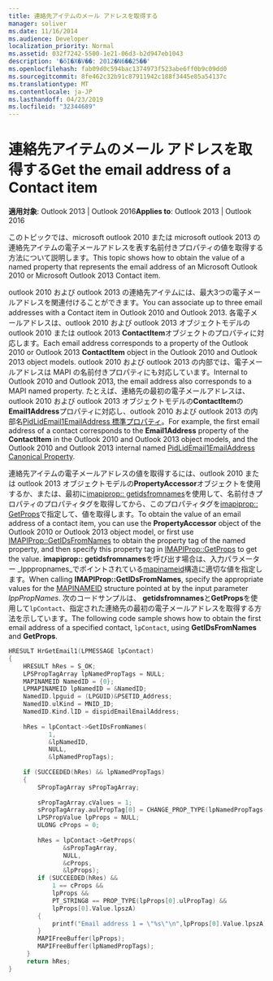 ```yaml
---
title: 連絡先アイテムのメール アドレスを取得する
manager: soliver
ms.date: 11/16/2014
ms.audience: Developer
localization_priority: Normal
ms.assetid: 032f7242-5500-1e21-06d3-b2d947eb1043
description: '�ŏI�X�V��: 2012�N6��25��'
ms.openlocfilehash: fab09d0c594bac1374973f523abe6ff0b9c09dd0
ms.sourcegitcommit: 8fe462c32b91c87911942c188f3445e85a54137c
ms.translationtype: MT
ms.contentlocale: ja-JP
ms.lasthandoff: 04/23/2019
ms.locfileid: "32344689"
---
```

# <a name="get-the-email-address-of-a-contact-item"></a><span data-ttu-id="66831-103">連絡先アイテムのメール アドレスを取得する</span><span class="sxs-lookup"><span data-stu-id="66831-103">Get the email address of a Contact item</span></span>

<span data-ttu-id="66831-104">**適用対象**: Outlook 2013 | Outlook 2016</span><span class="sxs-lookup"><span data-stu-id="66831-104">**Applies to**: Outlook 2013 | Outlook 2016</span></span> 
  
<span data-ttu-id="66831-105">このトピックでは、microsoft outlook 2010 または microsoft outlook 2013 の連絡先アイテムの電子メールアドレスを表す名前付きプロパティの値を取得する方法について説明します。</span><span class="sxs-lookup"><span data-stu-id="66831-105">This topic shows how to obtain the value of a named property that represents the email address of an Microsoft Outlook 2010 or Microsoft Outlook 2013 Contact item.</span></span>
  
<span data-ttu-id="66831-106">outlook 2010 および outlook 2013 の連絡先アイテムには、最大3つの電子メールアドレスを関連付けることができます。</span><span class="sxs-lookup"><span data-stu-id="66831-106">You can associate up to three email addresses with a Contact item in Outlook 2010 and Outlook 2013.</span></span> <span data-ttu-id="66831-107">各電子メールアドレスは、outlook 2010 および outlook 2013 オブジェクトモデルの outlook 2010 または outlook 2013 **ContactItem**オブジェクトのプロパティに対応します。</span><span class="sxs-lookup"><span data-stu-id="66831-107">Each email address corresponds to a property of the Outlook 2010 or Outlook 2013 **ContactItem** object in the Outlook 2010 and Outlook 2013 object models.</span></span> <span data-ttu-id="66831-108">outlook 2010 および outlook 2013 の内部では、電子メールアドレスは MAPI の名前付きプロパティにも対応しています。</span><span class="sxs-lookup"><span data-stu-id="66831-108">Internal to Outlook 2010 and Outlook 2013, the email address also corresponds to a MAPI named property.</span></span> <span data-ttu-id="66831-109">たとえば、連絡先の最初の電子メールアドレスは、outlook 2010 および outlook 2013 オブジェクトモデルの**ContactItem**の**Email1Address**プロパティに対応し、outlook 2010 および outlook 2013 の内部名[PidLidEmail1EmailAddress 標準プロパティ](pidlidemail1emailaddress-canonical-property.md)。</span><span class="sxs-lookup"><span data-stu-id="66831-109">For example, the first email address of a contact corresponds to the **Email1Address** property of the **ContactItem** in the Outlook 2010 and Outlook 2013 object models, and the Outlook 2010 and Outlook 2013 internal named [PidLidEmail1EmailAddress Canonical Property](pidlidemail1emailaddress-canonical-property.md).</span></span>
  
<span data-ttu-id="66831-110">連絡先アイテムの電子メールアドレスの値を取得するには、outlook 2010 または outlook 2013 オブジェクトモデルの**PropertyAccessor**オブジェクトを使用するか、または、最初に[imapiprop:: getidsfromnames](imapiprop-getidsfromnames.md)を使用して、名前付きプロパティのプロパティタグを取得してから、このプロパティタグを[imapiprop:: GetProps](imapiprop-getprops.md)で指定して、値を取得します。</span><span class="sxs-lookup"><span data-stu-id="66831-110">To obtain the value of an email address of a contact item, you can use the **PropertyAccessor** object of the Outlook 2010 or Outlook 2013 object model, or first use [IMAPIProp::GetIDsFromNames](imapiprop-getidsfromnames.md) to obtain the property tag of the named property, and then specify this property tag in [IMAPIProp::GetProps](imapiprop-getprops.md) to get the value.</span></span> <span data-ttu-id="66831-111">**imapiprop:: getidsfromnames**を呼び出す場合は、入力パラメーター _lpppropnames_でポイントされている[mapinameid](mapinameid.md)構造に適切な値を指定します。</span><span class="sxs-lookup"><span data-stu-id="66831-111">When calling **IMAPIProp::GetIDsFromNames**, specify the appropriate values for the [MAPINAMEID](mapinameid.md) structure pointed at by the input parameter  _lppPropNames_.</span></span> <span data-ttu-id="66831-112">次のコードサンプルは、 **getidsfromnames**と**GetProps**を使用して`lpContact`、指定された連絡先の最初の電子メールアドレスを取得する方法を示しています。</span><span class="sxs-lookup"><span data-stu-id="66831-112">The following code sample shows how to obtain the first email address of a specified contact,  `lpContact`, using **GetIDsFromNames** and **GetProps**.</span></span> 
  
```cpp
HRESULT HrGetEmail1(LPMESSAGE lpContact) 
{ 
    HRESULT hRes = S_OK; 
    LPSPropTagArray lpNamedPropTags = NULL; 
    MAPINAMEID NamedID = {0}; 
    LPMAPINAMEID lpNamedID = &NamedID; 
    NamedID.lpguid = (LPGUID)&PSETID_Address; 
    NamedID.ulKind = MNID_ID; 
    NamedID.Kind.lID = dispidEmailEmailAddress; 
 
    hRes = lpContact->GetIDsFromNames( 
           1,  
           &lpNamedID,  
           NULL,  
           &lpNamedPropTags); 
 
    if (SUCCEEDED(hRes) && lpNamedPropTags) 
    { 
        SPropTagArray sPropTagArray; 
 
        sPropTagArray.cValues = 1; 
        sPropTagArray.aulPropTag[0] = CHANGE_PROP_TYPE(lpNamedPropTags->aulPropTag[0],PT_STRING8); 
        LPSPropValue lpProps = NULL; 
        ULONG cProps = 0; 
 
        hRes = lpContact->GetProps( 
               &sPropTagArray, 
               NULL, 
               &cProps, 
               &lpProps); 
        if (SUCCEEDED(hRes) &&  
            1 == cProps &&  
            lpProps &&  
            PT_STRING8 == PROP_TYPE(lpProps[0].ulPropTag) && 
            lpProps[0].Value.lpszA) 
        { 
            printf("Email address 1 = \"%s\"\n",lpProps[0].Value.lpszA); 
        } 
        MAPIFreeBuffer(lpProps); 
        MAPIFreeBuffer(lpNamedPropTags); 
     } 
     return hRes; 
}
```


